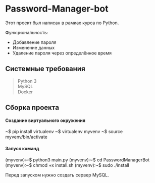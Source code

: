 # Password-Manager-bot

Этот проект был написан в рамках курса по Python.

Функциональность:
- Добавление пароля
- Изменение данных
- Удаление пароля через определённое время

## Системные требования

> Python 3 \
> MySQL \
> Docker

## Сборка проекта

#### Создание виртуального окружения
~$ pip install virtualenv
~$ virtualenv myvenv
~$ source myvenv/bin/activate

#### Запуск команд

(myvenv):~$ python3 main.py
(myvenv):~$ cd PasswordManagerBot
(myvenv):~$ chmod +x install.sh
(myvenv):~$ sudo ./install

Перед запуском нужно создать сервер MySQL.
